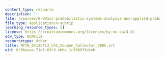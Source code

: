 ```yaml
---
content_type: resource
description: ''
file: /courses/6-041sc-probabilistic-systems-analysis-and-applied-probability-fall-2013/0c56aeaa71e58fc9ebbe1c786933deeb_MIT6_041SCF13_Ch1_Coupon_Collector_300k.srt
file_type: application/x-subrip
learning_resource_types: []
license: https://creativecommons.org/licenses/by-nc-sa/4.0/
ocw_type: OCWFile
resourcetype: Other
title: MIT6_041SCF13_Ch1_Coupon_Collector_300k.srt
uid: 0c56aeaa-71e5-8fc9-ebbe-1c786933deeb
---
```

